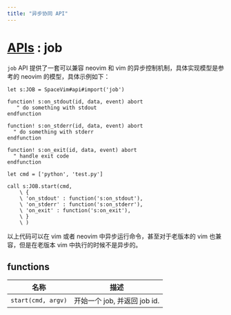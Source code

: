 ```yaml
---
title: "异步协同 API"
---
```


# [APIs](https://spacevim.org/cn/apis) : job

`job` API 提供了一套可以兼容 neovim 和 vim 的异步控制机制，具体实现模型是参考的 neovim 的模型，具体示例如下：

```vim
let s:JOB = SpaceVim#api#import('job')

function! s:on_stdout(id, data, event) abort
   " do something with stdout
endfunction

function! s:on_stderr(id, data, event) abort
  " do something with stderr
endfunction

function! s:on_exit(id, data, event) abort
  " handle exit code
endfunction

let cmd = ['python', 'test.py']

call s:JOB.start(cmd,
    \ {
    \ 'on_stdout' : function('s:on_stdout'),
    \ 'on_stderr' : function('s:on_stderr'),
    \ 'on_exit' : function('s:on_exit'),
    \ }
    \ )

```

以上代码可以在 vim 或者 neovim 中异步运行命令，甚至对于老版本的 vim 也兼容，但是在老版本 vim 中执行的时候不是异步的。


## functions

| 名称               | 描述                         |
| ------------------ | ---------------------------- |
| `start(cmd, argv)` | 开始一个 job, 并返回 job id. |
